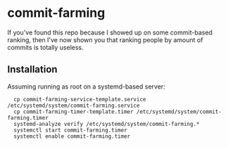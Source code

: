 # commit-farming

If you've found this repo because I showed up on some commit-based ranking, then I've now shown you that ranking people by amount of commits is totally useless.

## Installation

Assuming running as root on a systemd-based server:

```
  cp commit-farming-service-template.service /etc/systemd/system/commit-farming.service
  cp commit-farming-timer-template.timer /etc/systemd/system/commit-farming.timer
  systemd-analyze verify /etc/systemd/system/commit-farming.*
  systemctl start commit-farming.timer
  systemctl enable commit-farming.timer
```
